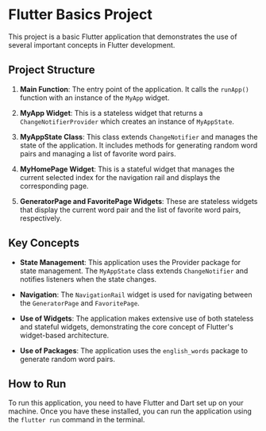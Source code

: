 # Flutter Basics Project

This project is a basic Flutter application that demonstrates the use of several important concepts in Flutter development.

## Project Structure

1. **Main Function**: The entry point of the application. It calls the `runApp()` function with an instance of the `MyApp` widget.

2. **MyApp Widget**: This is a stateless widget that returns a `ChangeNotifierProvider` which creates an instance of `MyAppState`.

3. **MyAppState Class**: This class extends `ChangeNotifier` and manages the state of the application. It includes methods for generating random word pairs and managing a list of favorite word pairs.

4. **MyHomePage Widget**: This is a stateful widget that manages the current selected index for the navigation rail and displays the corresponding page.

5. **GeneratorPage and FavoritePage Widgets**: These are stateless widgets that display the current word pair and the list of favorite word pairs, respectively.

## Key Concepts

- **State Management**: This application uses the Provider package for state management. The `MyAppState` class extends `ChangeNotifier` and notifies listeners when the state changes.

- **Navigation**: The `NavigationRail` widget is used for navigating between the `GeneratorPage` and `FavoritePage`.

- **Use of Widgets**: The application makes extensive use of both stateless and stateful widgets, demonstrating the core concept of Flutter's widget-based architecture.

- **Use of Packages**: The application uses the `english_words` package to generate random word pairs.

## How to Run

To run this application, you need to have Flutter and Dart set up on your machine. Once you have these installed, you can run the application using the `flutter run` command in the terminal.
